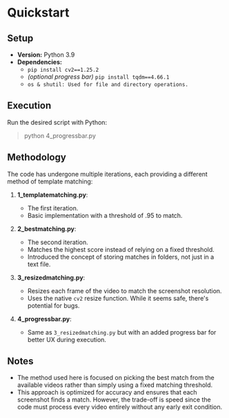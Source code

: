 # Quickstart

## Setup

- **Version:** Python 3.9
- **Dependencies:**
  - `pip install cv2==1.25.2`
  - _(optional progress bar)_ `pip install tqdm==4.66.1`
  - `os & shutil: Used for file and directory operations.`

## Execution

Run the desired script with Python:

> python 4_progressbar.py

## Methodology

The code has undergone multiple iterations, each providing a different method of template matching:

1. **1_templatematching.py**:
   - The first iteration.
   - Basic implementation with a threshold of .95 to match.
2. **2_bestmatching.py**:

   - The second iteration.
   - Matches the highest score instead of relying on a fixed threshold.
   - Introduced the concept of storing matches in folders, not just in a text file.

3. **3_resizedmatching.py**:

   - Resizes each frame of the video to match the screenshot resolution.
   - Uses the native `cv2` resize function. While it seems safe, there's potential for bugs.

4. **4_progressbar.py**:
   - Same as `3_resizedmatching.py` but with an added progress bar for better UX during execution.

## Notes

- The method used here is focused on picking the best match from the available videos rather than simply using a fixed matching threshold.
- This approach is optimized for accuracy and ensures that each screenshot finds a match. However, the trade-off is speed since the code must process every video entirely without any early exit condition.
